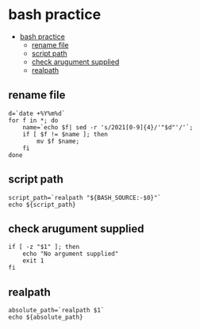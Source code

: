 # bash practice

- [bash practice](#bash-practice)
  - [rename file](#rename-file)
  - [script path](#script-path)
  - [check arugument supplied](#check-arugument-supplied)
  - [realpath](#realpath)

## rename file

    d=`date +%Y%m%d`
    for f in *; do
        name=`echo $f| sed -r 's/2021[0-9]{4}/'"$d"'/'`;
        if [ $f != $name ]; then
            mv $f $name;
        fi
    done

## script path

    script_path=`realpath "${BASH_SOURCE:-$0}"`
    echo ${script_path}

## check arugument supplied

    if [ -z "$1" ]; then
        echo "No argument supplied"
        exit 1
    fi

## realpath

    absolute_path=`realpath $1`
    echo ${absolute_path}

